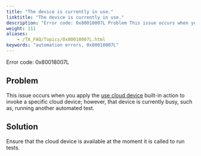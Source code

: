 ```yaml
--- 
title: "The device is currently in use."
linktitle: "The device is currently in use."
description: "Error code: 0x80018007L Problem This issue occurs when you apply the use cloud device built-in action to invoke a specific cloud device; however, that device is currently busy, such as, running ..."
weight: 111
aliases: 
    - /TA_FAQ/Topics/0x80018007L.html
keywords: "automation errors, 0x80018007L"
---
```


Error code: 0x80018007L

## Problem

This issue occurs when you apply the [use cloud device](/TA_Automation/Topics/bia_use_cloud_device.html) built-in action to invoke a specific cloud device; however, that device is currently busy, such as, running another automated test.

## Solution

Ensure that the cloud device is available at the moment it is called to run tests.




